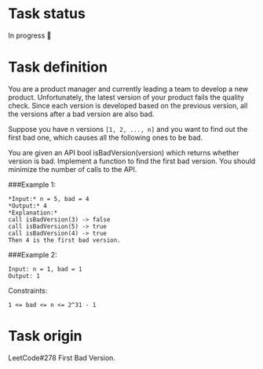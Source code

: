 Task status
===========
In progress 👷

Task definition
================
You are a product manager and currently leading a team to develop a new product. Unfortunately, the latest version of your product fails the quality check. Since each version is developed based on the previous version, all the versions after a bad version are also bad.

Suppose you have n versions `[1, 2, ..., n]` and you want to find out the first bad one, which causes all the following ones to be bad.

You are given an API bool isBadVersion(version) which returns whether version is bad. Implement a function to find the first bad version. You should minimize the number of calls to the API.

###Example 1:

```
*Input:* n = 5, bad = 4
*Output:* 4
*Explanation:*
call isBadVersion(3) -> false
call isBadVersion(5) -> true
call isBadVersion(4) -> true
Then 4 is the first bad version.
```
###Example 2:
```
Input: n = 1, bad = 1
Output: 1
```

Constraints:

`1 <= bad <= n <= 2^31 - 1`


Task origin
============
LeetCode#278 First Bad Version.